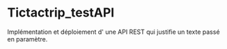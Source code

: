 # Tictactrip_testAPI
Implémentation et déploiement d' une API REST qui justifie un texte passé en paramètre.
